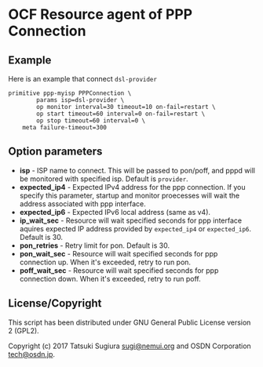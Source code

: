 # OCF Resource agent of PPP Connection

## Example

Here is an example that connect `dsl-provider`

```
primitive ppp-myisp PPPConnection \
        params isp=dsl-provider \
        op monitor interval=30 timeout=10 on-fail=restart \
        op start timeout=60 interval=0 on-fail=restart \
        op stop timeout=60 interval=0 \
	meta failure-timeout=300
```

## Option parameters

* **isp** - ISP name to connect. This will be passed to pon/poff, and pppd will be monitored with specified isp. Default is `provider`.
* **expected_ip4** - Expected IPv4 address for the ppp connection. If you specify this parameter, startup and monitor proecesses will wait the address associated with ppp interface.
* **expected_ip6** - Expected IPv6 local address (same as v4).
* **ip_wait_sec** - Resource will wait specified seconds for ppp interface aquires expected IP address provided by `expected_ip4` or `expected_ip6`. Default is 30.
* **pon_retries** - Retry limit for pon. Default is 30.
* **pon_wait_sec** - Resource will wait specified seconds for ppp connection up. When it's exceeded, retry to run pon.
* **poff_wait_sec** - Resource will wait specified seconds for ppp connection down. When it's exceeded, retry to run poff.

## License/Copyright

This script has been distributed under GNU General Public License version 2 (GPL2).

Copyright (c) 2017 Tatsuki Sugiura <sugi@nemui.org> and OSDN Corporation <tech@osdn.jp>.


